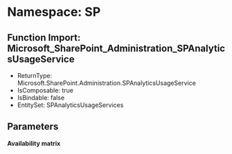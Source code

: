 # Namespace: SP

## Function Import: Microsoft_SharePoint_Administration_SPAnalyticsUsageService

- ReturnType: Microsoft.SharePoint.Administration.SPAnalyticsUsageService
- IsComposable: true
- IsBindable: false
- EntitySet: SPAnalyticsUsageServices

## Parameters

**Availability matrix**

